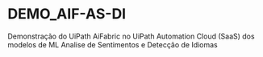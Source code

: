 # DEMO_AIF-AS-DI
Demonstração do UiPath AiFabric no UiPath Automation Cloud (SaaS) dos modelos de ML Analise de Sentimentos e Detecção de Idiomas
